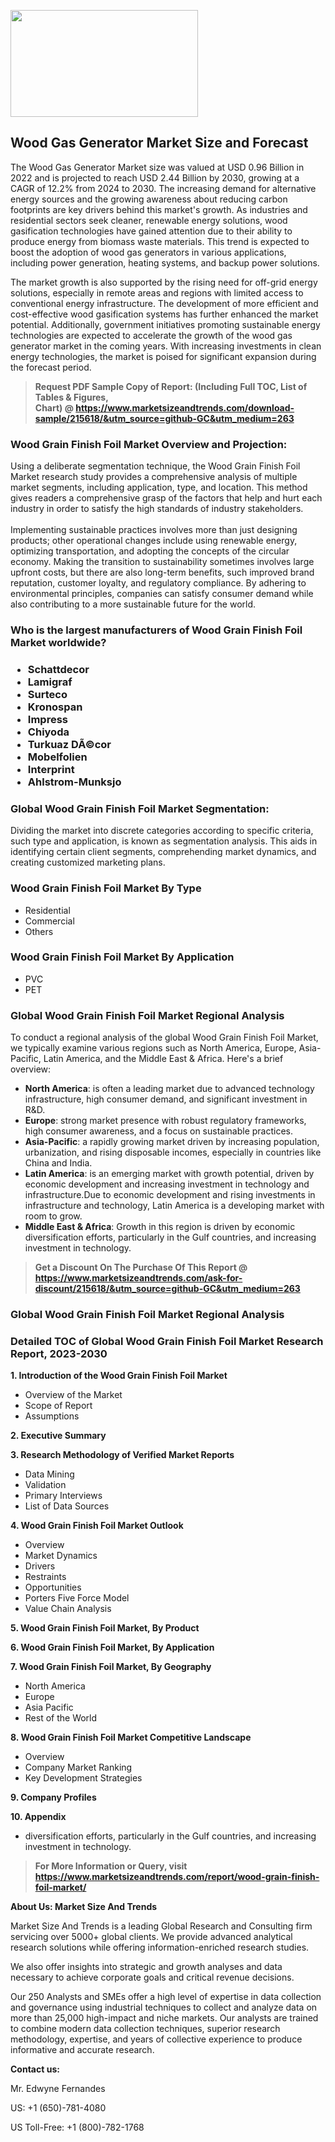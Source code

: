<p><img class="alignnone size-medium wp-image-20088" src="https://ffe5etoiles.com/wp-content/uploads/2024/12/MST1-300x171.png" alt="" width="300" height="171" /></p><h2>Wood Gas Generator Market Size and Forecast</h2><p>The Wood Gas Generator Market size was valued at USD 0.96 Billion in 2022 and is projected to reach USD 2.44 Billion by 2030, growing at a CAGR of 12.2% from 2024 to 2030. The increasing demand for alternative energy sources and the growing awareness about reducing carbon footprints are key drivers behind this market's growth. As industries and residential sectors seek cleaner, renewable energy solutions, wood gasification technologies have gained attention due to their ability to produce energy from biomass waste materials. This trend is expected to boost the adoption of wood gas generators in various applications, including power generation, heating systems, and backup power solutions.</p><p>The market growth is also supported by the rising need for off-grid energy solutions, especially in remote areas and regions with limited access to conventional energy infrastructure. The development of more efficient and cost-effective wood gasification systems has further enhanced the market potential. Additionally, government initiatives promoting sustainable energy technologies are expected to accelerate the growth of the wood gas generator market in the coming years. With increasing investments in clean energy technologies, the market is poised for significant expansion during the forecast period.</p></p><blockquote id="" class=""><strong>Request PDF Sample Copy of Report: (Including Full TOC, List of Tables &amp; Figures, Chart)&nbsp;@&nbsp;<strong><a href="https://www.marketsizeandtrends.com/download-sample/215618/&utm_source=github-GC&utm_medium=263" target="_blank">https://www.marketsizeandtrends.com/download-sample/215618/&utm_source=github-GC&utm_medium=263</a></strong></strong></blockquote><h3 id="" class="">Wood Grain Finish Foil Market&nbsp;Overview and Projection:</h3><p id="" class="">Using a deliberate segmentation technique, the Wood Grain Finish Foil Market research study provides a comprehensive analysis of multiple market segments, including application, type, and location. This method gives readers a comprehensive grasp of the factors that help and hurt each industry in order to satisfy the high standards of industry stakeholders. <br /> <br />Implementing sustainable practices involves more than just designing products; other operational changes include using renewable energy, optimizing transportation, and adopting the concepts of the circular economy. Making the transition to sustainability sometimes involves large upfront costs, but there are also long-term benefits, such improved brand reputation, customer loyalty, and regulatory compliance. By adhering to environmental principles, companies can satisfy consumer demand while also contributing to a more sustainable future for the world.</p><h3 id="" class="">Who is the largest manufacturers of&nbsp;Wood Grain Finish Foil Market worldwide?</h3><h3 class=""><p><ul><li>Schattdecor </li><li> Lamigraf </li><li> Surteco </li><li> Kronospan </li><li> Impress </li><li> Chiyoda </li><li> Turkuaz DÃ©cor </li><li> Mobelfolien </li><li> Interprint </li><li> Ahlstrom-Munksjo</li></ul></p></h3><h3 id="" class="">Global&nbsp;Wood Grain Finish Foil Market Segmentation:</h3><p id="" class="">Dividing the market into discrete categories according to specific criteria, such type and application, is known as segmentation analysis. This aids in identifying certain client segments, comprehending market dynamics, and creating customized marketing plans.</p><h3 id="" class="">Wood Grain Finish Foil Market&nbsp;By Type</h3><p><p><ul><li>Residential</li><li> Commercial</li><li> Others</p></li></ul></p></p><h3 id="" class="">Wood Grain Finish Foil Market&nbsp;By Application</h3><p class=""><p><ul><li>PVC</li><li> PET</li></ul></p></p><h3 id="" class="">Global Wood Grain Finish Foil Market Regional Analysis</h3><p id="" class="">To conduct a regional analysis of the global Wood Grain Finish Foil Market, we typically examine various regions such as North America, Europe, Asia-Pacific, Latin America, and the Middle East &amp; Africa. Here's a brief overview:</p><ul><li><strong>North America</strong>: is often a leading market due to advanced technology infrastructure, high consumer demand, and significant investment in R&amp;D.</li><li><strong>Europe</strong>: strong market presence with robust regulatory frameworks, high consumer awareness, and a focus on sustainable practices.</li><li><strong>Asia-Pacific</strong>: a rapidly growing market driven by increasing population, urbanization, and rising disposable incomes, especially in countries like China and India.</li><li><strong>Latin America</strong>: is an emerging market with growth potential, driven by economic development and increasing investment in technology and infrastructure.Due to economic development and rising investments in infrastructure and technology, Latin America is a developing market with room to grow.</li><li><strong>Middle East &amp; Africa</strong>: Growth in this region is driven by economic diversification efforts, particularly in the Gulf countries, and increasing investment in technology.</li></ul><blockquote id="" class=""><strong>Get a Discount On The Purchase Of This Report @ <strong><a href="https://www.marketsizeandtrends.com/ask-for-discount/215618/&utm_source=github-GC&utm_medium=263" target="_blank">https://www.marketsizeandtrends.com/ask-for-discount/215618/&utm_source=github-GC&utm_medium=263</a></strong></strong></blockquote><h3 id="" class="">Global Wood Grain Finish Foil Market Regional Analysis</h3><h3 id="" class="">Detailed TOC of Global Wood Grain Finish Foil Market Research Report, 2023-2030</h3><p id="" class=""><strong>1. Introduction of the Wood Grain Finish Foil Market</strong></p><ul><li>Overview of the Market</li><li>Scope of Report</li><li>Assumptions</li></ul><p id="" class=""><strong>2. Executive Summary</strong></p><p id="" class=""><strong>3. Research Methodology of Verified Market Reports</strong></p><ul><li>Data Mining</li><li>Validation</li><li>Primary Interviews</li><li>List of Data Sources</li></ul><p id="" class=""><strong>4. Wood Grain Finish Foil Market Outlook</strong></p><ul><li>Overview</li><li>Market Dynamics</li><li>Drivers</li><li>Restraints</li><li>Opportunities</li><li>Porters Five Force Model</li><li>Value Chain Analysis</li></ul><p id="" class=""><strong>5. Wood Grain Finish Foil Market, By Product</strong></p><p id="" class=""><strong>6. Wood Grain Finish Foil Market, By Application</strong></p><p id="" class=""><strong>7. Wood Grain Finish Foil Market, By Geography</strong></p><ul><li>North America</li><li>Europe</li><li>Asia Pacific</li><li>Rest of the World</li></ul><p id="" class=""><strong>8. Wood Grain Finish Foil Market Competitive Landscape</strong></p><ul><li>Overview</li><li>Company Market Ranking</li><li>Key Development Strategies</li></ul><p id="" class=""><strong>9. Company Profiles</strong></p><p id="" class=""><strong>10. Appendix</strong></p><ul><li>diversification efforts, particularly in the Gulf countries, and increasing investment in technology.</li></ul><blockquote id="" class=""><strong>For More Information or Query, visit <strong><strong><a href="https://www.marketsizeandtrends.com/report/wood-grain-finish-foil-market/" target="_blank">https://www.marketsizeandtrends.com/report/wood-grain-finish-foil-market/</a></strong></strong></strong></blockquote><p id="" class=""><strong>About Us: Market Size And Trends</strong></p><p id="" class="">Market Size And Trends is a leading Global Research and Consulting firm servicing over 5000+ global clients. We provide advanced analytical research solutions while offering information-enriched research studies.</p><p id="" class="">We also offer insights into strategic and growth analyses and data necessary to achieve corporate goals and critical revenue decisions.</p><p id="" class="">Our 250 Analysts and SMEs offer a high level of expertise in data collection and governance using industrial techniques to collect and analyze data on more than 25,000 high-impact and niche markets. Our analysts are trained to combine modern data collection techniques, superior research methodology, expertise, and years of collective experience to produce informative and accurate research.</p><p id="" class=""><strong>Contact us:</strong></p><p id="" class="">Mr. Edwyne Fernandes</p><p id="" class="">US: +1 (650)-781-4080</p><p id="" class="">US Toll-Free: +1 (800)-782-1768</p>
